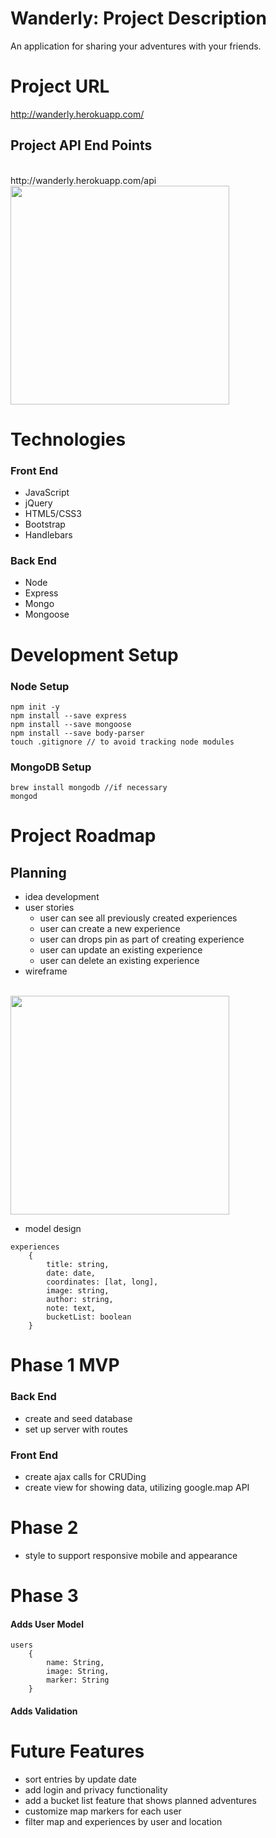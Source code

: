 # Wanderly: Project Description
An application for sharing your adventures with your friends.

# Project URL
http://wanderly.herokuapp.com/

## Project API End Points
<br>
http://wanderly.herokuapp.com/api
<br>
<img src="http://i.imgur.com/EA9spQv.png" width="350">

# Technologies
### Front End
- JavaScript
- jQuery
- HTML5/CSS3
- Bootstrap
- Handlebars

### Back End
- Node
- Express
- Mongo
- Mongoose

# Development Setup
### Node Setup
``` 
npm init -y
npm install --save express
npm install --save mongoose
npm install --save body-parser
touch .gitignore // to avoid tracking node modules
```
### MongoDB Setup
```
brew install mongodb //if necessary 
mongod
```
# Project Roadmap
## Planning
- idea development
- user stories
    - user can see all previously created experiences
    - user can create a new experience
    - user can drops pin as part of creating experience
    - user can update an existing experience
    - user can delete an existing experience
- wireframe 
<br>
<img src="http://i.imgur.com/vtlIUsi.jpg" width="350">

- model design

```
experiences
    {
        title: string,
        date: date,
        coordinates: [lat, long],
        image: string,
        author: string,
        note: text,
        bucketList: boolean
    }
```

# Phase 1 MVP
### Back End
- create and seed database
- set up server with routes

### Front End
- create ajax calls for CRUDing
- create view for showing data, utilizing google.map API

# Phase 2
- style to support responsive mobile and appearance

# Phase 3
#### Adds User Model
```
users
    {
        name: String,
        image: String,
        marker: String
    }
```
#### Adds Validation

# Future Features
- sort entries by update date
- add login and privacy functionality
- add a bucket list feature that shows planned adventures
- customize map markers for each user
- filter map and experiences by user and location
